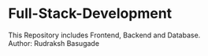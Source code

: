 # Full-Stack-Development
This Repository includes Frontend, Backend and Database.
<br>
Author: Rudraksh Basugade
